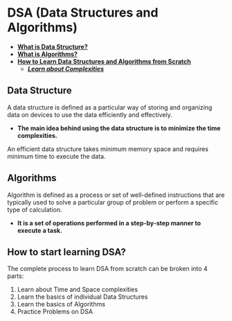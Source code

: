 # DSA (Data Structures and Algorithms)

- [**What is Data Structure?**](#what-is-data-structure)
- [**What is Algorithms?**](#what-is-algorithms)
- [**How to Learn Data Structures and Algorithms from Scratch**](#how-to-learn-data-structures-and-algorithms-from-scratch)
  - [**_Learn about Complexities_**](./complexities.md)
  <!-- - [**_Learn Data Structure_**](#learn-data-structure)
    1. [Array](#array)
    2. [String](#string)
    3. [Linked List](#linked-list)
    4. [Matrix/Grid](#matrixgrid)
    5. [Stack](#stack)
    6. [Queue](#queue)
    7. [Heap](#heap)
    8. [Hash](#hash)
    9. [The Data Structure](#the-data-structure)
       - [Binary Tree](#binary-tree)
       - [Binary Search Tree](#binary-search-tree)
       - [Other Tree](#other-tree)
    10. [Graph Data Structure](#graph-data-structure)
  - [**_Practice Problems on DSA_**](#practice-problems)
  - [**_Learn Algorithms_**](#learn-algorithms)
    1. [Searching Algorithms](#searching-algorithms)
    2. [Sorting Algorithms](#sorting-algorithms)
    3. [Divide and Conquer Algorithms](#divide-and-conquer-algorithms)
    4. [Greedy Algorithms](#greedy-algorithms)
    5. [Recursion Algorithms](#recursion-algorithms)
    6. [Backtracking Algorithms](#backtracking-algorithms)
    7. [Dynamic Programming](#dynamic-programming)
    8. [Pattern Searching](#pattern-searching)
    9. [Mathematical Algorithms](#mathematical-algorithms)
    10. [Geometric Algorithms](#geometric-algorithms)
    11. [Bitwise Algorithms](#bitwise-algorithms)
    12. [Randomized Algorithms](#randomized-algorithms)
    13. [Branch and Bound Algorithms](#branch-and-bound-algorithms) -->

<h2 id="what-is-data-structure">Data Structure</h2>

A data structure is defined as a particular way of storing and organizing data on devices to use the data efficiently and effectively.

- **The main idea behind using the data structure is to minimize the time complexities.**

An efficient data structure takes minimum memory space and requires minimum time to execute the data.

<h2 id="what-is-algorithms">Algorithms</h2>

Algorithm is defined as a process or set of well-defined instructions that are typically used to solve a particular group of problem or perform a specific type of calculation.

- **It is a set of operations performed in a step-by-step manner to execute a task.**

<h2 id="how-to-learn-data-structures-and-algorithms-from-scratch">How to start learning DSA?</h2>

The complete process to learn DSA from scratch can be broken into 4 parts:

1. Learn about Time and Space complexities
2. Learn the basics of individual Data Structures
3. Learn the basics of Algorithms
4. Practice Problems on DSA
